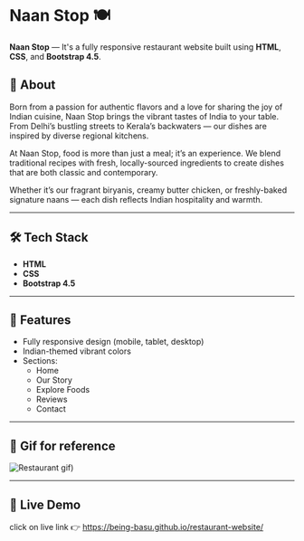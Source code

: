 # Naan Stop 🍽️

**Naan Stop** — It's a fully responsive restaurant website built using **HTML**, **CSS**, and **Bootstrap 4.5**.

## 📜 About
Born from a passion for authentic flavors and a love for sharing the joy of Indian cuisine, Naan Stop brings the vibrant tastes of India to your table. From Delhi’s bustling streets to Kerala’s backwaters — our dishes are inspired by diverse regional kitchens.

At Naan Stop, food is more than just a meal; it’s an experience. We blend traditional recipes with fresh, locally-sourced ingredients to create dishes that are both classic and contemporary.

Whether it’s our fragrant biryanis, creamy butter chicken, or freshly-baked signature naans — each dish reflects Indian hospitality and warmth.

---

## 🛠️ Tech Stack
- **HTML**
- **CSS**
- **Bootstrap 4.5**

---

## 📱 Features
- Fully responsive design (mobile, tablet, desktop)
- Indian-themed vibrant colors
- Sections:
  - Home
  - Our Story
  - Explore Foods
  - Reviews
  - Contact
---

## 📸 Gif for reference
![Restaurant gif](https://github.com/being-basu/restaurant-website/blob/main/images/restaurantdemo.gif)) 

---

## 🚀 Live Demo
click on live link 👉 https://being-basu.github.io/restaurant-website/


